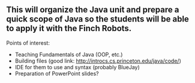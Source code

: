 This will organize the Java unit and prepare a quick scope of Java so the students will be able to apply it with the Finch Robots.
-------
Points of interest:
* Teaching Fundamentals of Java (OOP, etc.)
* Building files (good link: http://introcs.cs.princeton.edu/java/code/)
* IDE for them to use and syntax (probably BlueJay)
* Preparation of PowerPoint slides?
